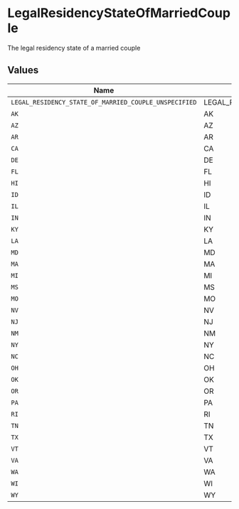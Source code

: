 # LegalResidencyStateOfMarriedCouple

The legal residency state of a married couple


## Values

| Name                                                  | Value                                                 |
| ----------------------------------------------------- | ----------------------------------------------------- |
| `LEGAL_RESIDENCY_STATE_OF_MARRIED_COUPLE_UNSPECIFIED` | LEGAL_RESIDENCY_STATE_OF_MARRIED_COUPLE_UNSPECIFIED   |
| `AK`                                                  | AK                                                    |
| `AZ`                                                  | AZ                                                    |
| `AR`                                                  | AR                                                    |
| `CA`                                                  | CA                                                    |
| `DE`                                                  | DE                                                    |
| `FL`                                                  | FL                                                    |
| `HI`                                                  | HI                                                    |
| `ID`                                                  | ID                                                    |
| `IL`                                                  | IL                                                    |
| `IN`                                                  | IN                                                    |
| `KY`                                                  | KY                                                    |
| `LA`                                                  | LA                                                    |
| `MD`                                                  | MD                                                    |
| `MA`                                                  | MA                                                    |
| `MI`                                                  | MI                                                    |
| `MS`                                                  | MS                                                    |
| `MO`                                                  | MO                                                    |
| `NV`                                                  | NV                                                    |
| `NJ`                                                  | NJ                                                    |
| `NM`                                                  | NM                                                    |
| `NY`                                                  | NY                                                    |
| `NC`                                                  | NC                                                    |
| `OH`                                                  | OH                                                    |
| `OK`                                                  | OK                                                    |
| `OR`                                                  | OR                                                    |
| `PA`                                                  | PA                                                    |
| `RI`                                                  | RI                                                    |
| `TN`                                                  | TN                                                    |
| `TX`                                                  | TX                                                    |
| `VT`                                                  | VT                                                    |
| `VA`                                                  | VA                                                    |
| `WA`                                                  | WA                                                    |
| `WI`                                                  | WI                                                    |
| `WY`                                                  | WY                                                    |